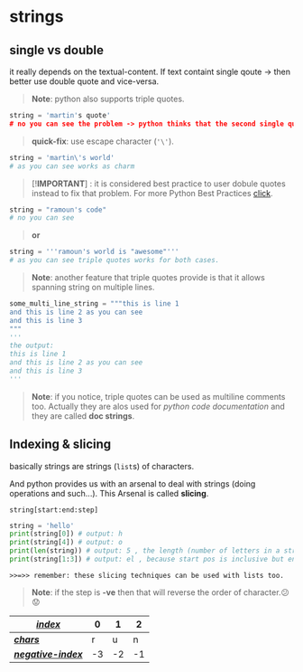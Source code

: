 # strings

## single vs double

it really depends on the textual-content. If text containt single qoute -> then better use double quote and vice-versa.

> **Note**: python also supports triple quotes.

```python
string = 'martin's quote'
# no you can see the problem -> python thinks that the second single quote is the terminating quote.
```

> **quick-fix**: use escape character (`'\'`).

```python
string = 'martin\'s world'
# as you can see works as charm
```
> [!**IMPORTANT**]
>: it is considered best practice to user dobule quotes instead to fix that problem. For more Python Best Practices [click](https://www.google.com/search?q=python+best+practices&oq=python+best+practices&aqs=chrome..69i57j0l7.3861j0j9&sourceid=chrome&ie=UTF-8 "on google").

```python
string = "ramoun's code"
# no you can see
```

>**or**

```python
string = '''ramoun's world is "awesome"'''
# as you can see triple quotes works for both cases.
```

> **Note**: another feature that triple quotes provide is that it allows spanning string on multiple lines.

```python
some_multi_line_string = """this is line 1
and this is line 2 as you can see
and this is line 3
"""
'''
the output:
this is line 1
and this is line 2 as you can see
and this is line 3
'''
```

> **Note**: if you notice, triple quotes can be used as multiline comments too. Actually they are alos used for *python code documentation* and they are called **doc strings**.

## Indexing & slicing

basically strings are strings (`list`s) of characters.

And python provides us with an arsenal to deal with strings (doing operations and such...). This Arsenal is called **slicing**.


    string[start:end:step]
        

```python
string = 'hello'
print(string[0]) # output: h
print(string[4]) # output: o
print(len(string)) # output: 5 , the length (number of letters in a string)
print(string[1:3]) # output: el , because start pos is inclusive but end pos is exclusive
```
    >>=>> remember: these slicing techniques can be used with lists too.

> **Note**: if the step is **-ve** then that will reverse the order of character.:confused::worried:



|<u>*index*</u>  |0  |1  |2  |
|---------|---------|---------|---------|
|<u>**_chars_**</u>| r| u| n|
|<u>**_negative-index_**</u>| -3| -2| -1|
